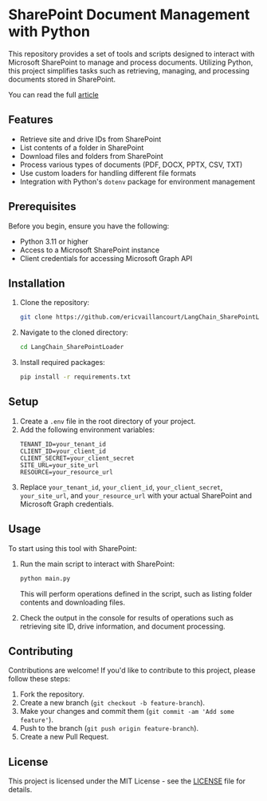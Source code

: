 # SharePoint Document Management with Python

This repository provides a set of tools and scripts designed to interact with Microsoft SharePoint to manage and process documents. Utilizing Python, this project simplifies tasks such as retrieving, managing, and processing documents stored in SharePoint.

You can read the full [article](https://medium.com/@eric_vaillancourt/filling-the-gap-developing-a-custom-solution-for-sharepoint-integration-with-langchain-d961f7a06c96)

## Features

- Retrieve site and drive IDs from SharePoint
- List contents of a folder in SharePoint
- Download files and folders from SharePoint
- Process various types of documents (PDF, DOCX, PPTX, CSV, TXT)
- Use custom loaders for handling different file formats
- Integration with Python's `dotenv` package for environment management

## Prerequisites

Before you begin, ensure you have the following:

- Python 3.11 or higher
- Access to a Microsoft SharePoint instance
- Client credentials for accessing Microsoft Graph API

## Installation

1. Clone the repository:
   ```bash
   git clone https://github.com/ericvaillancourt/LangChain_SharePointLoader
   ```
2. Navigate to the cloned directory:
   ```bash
   cd LangChain_SharePointLoader
   ```
3. Install required packages:
   ```bash
   pip install -r requirements.txt
   ```

## Setup

1. Create a `.env` file in the root directory of your project.
2. Add the following environment variables:
   ```
   TENANT_ID=your_tenant_id
   CLIENT_ID=your_client_id
   CLIENT_SECRET=your_client_secret
   SITE_URL=your_site_url
   RESOURCE=your_resource_url
   ```
3. Replace `your_tenant_id`, `your_client_id`, `your_client_secret`, `your_site_url`, and `your_resource_url` with your actual SharePoint and Microsoft Graph credentials.

## Usage

To start using this tool with SharePoint:

1. Run the main script to interact with SharePoint:
   ```bash
   python main.py
   ```
   This will perform operations defined in the script, such as listing folder contents and downloading files.

2. Check the output in the console for results of operations such as retrieving site ID, drive information, and document processing.

## Contributing

Contributions are welcome! If you'd like to contribute to this project, please follow these steps:

1. Fork the repository.
2. Create a new branch (`git checkout -b feature-branch`).
3. Make your changes and commit them (`git commit -am 'Add some feature'`).
4. Push to the branch (`git push origin feature-branch`).
5. Create a new Pull Request.

## License

This project is licensed under the MIT License - see the [LICENSE](LICENSE) file for details.
